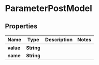 

# ParameterPostModel


## Properties

| Name | Type | Description | Notes |
|------------ | ------------- | ------------- | -------------|
|**value** | **String** |  |  |
|**name** | **String** |  |  |



